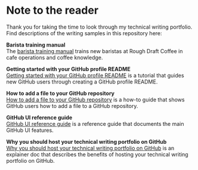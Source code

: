 # Note to the reader 
Thank you for taking the time to look through my technical writing portfolio. Find descriptions of the writing samples in this repository here: 

**Barista training manual** <br>
The [barista training manual](https://github.com/bamerman/portfolio/blob/main/barista-training-manual.md) trains new baristas at Rough Draft Coffee in cafe operations and coffee knowledge. 

**Getting started with your GitHub profile README**<br>
[Getting started with your GitHub profile README](https://github.com/bamerman/portfolio/blob/main/profile_tutorial.md) is a tutorial that guides new GitHub users through creating a GitHub profile README. 

**How to add a file to your GitHub repository**<br>
[How to add a file to your GitHub repository](https://github.com/bamerman/portfolio/blob/main/file_howto.md) is a how-to guide that shows GitHub users how to add a file to a GitHub repository.

**GitHub UI reference guide**<br> 
[GitHub UI reference guide](https://github.com/bamerman/portfolio/blob/main/ui_reference.md) is a reference guide that documents the main GitHub UI features. 

**Why you should host your technical writing portfolio on GitHub**<br>
[Why you should host your technical writing portfolio on GitHub](https://github.com/bamerman/portfolio/blob/main/github-explanation.md) is an explainer doc that describes the benefits of hosting your technical writing portfolio on GitHub.
